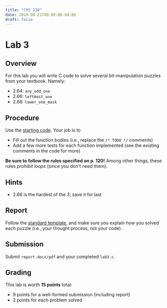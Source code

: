 ```yaml
---
title: "CPS 230"
date: 2018-08-21T00:00:00-04:00
draft: false
---
```


# Lab 3

## Overview

For this lab you will write C code to solve several bit-manipulation puzzles from your textbook.  Namely:

* 2.64: `any_odd_one`
* 2.66: `leftmost_one`
* 2.68: `lower_one_mask`

## Procedure

Use the [starting code](/bju/cps230/homework/lab3-downloads/lab3.c).  Your job is to

* Fill out the function bodies (i.e., replace the `/* TODO */` comments)
* Add a few more tests for each function implemented (see the existing comments in the code for more)

**Be sure to follow the rules specified on p. 120!**  Among other things, these rules *prohibit loops* (since you don't need them).

## Hints

* 2.66 is the hardest of the 3; save it for last

## Report

Follow the [standard template](/bju/cps230/downloads/lab_report_template.docx), and make sure you explain how you solved each puzzle (i.e., your thought process, not your code).

## Submission

Submit `report.docx/pdf` and your completed `lab3.c`.

## Grading

This lab is worth **15 points** total:

* 9 points for a well-formed submission (including report)
* 2 points for each problem solved